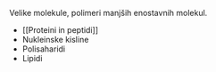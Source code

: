 Velike molekule, polimeri manjših enostavnih molekul.
- [[Proteini in peptidi]]
- Nukleinske kisline
- Polisaharidi
- Lipidi